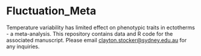 # Fluctuation_Meta
Temperature variability has limited effect on phenotypic traits in ectotherms - a meta-analysis.
This repository contains data and R code for the associated manuscript. 
Please email clayton.stocker@sydney.edu.au for any inquiries.
